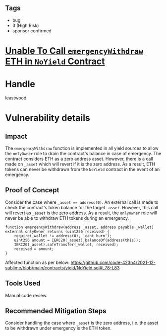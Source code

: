 ## Tags

- bug
- 3 (High Risk)
- sponsor confirmed

# [Unable To Call `emergencyWithdraw` ETH in `NoYield` Contract](https://github.com/code-423n4/2021-12-sublime-findings/issues/52) 

# Handle

leastwood


# Vulnerability details

## Impact

The `emergencyWithdraw` function is implemented in all yield sources to allow the `onlyOwner` role to drain the contract's balance in case of emergency. The contract considers ETH as a zero address asset. However, there is a call made on `_asset` which will revert if it is the zero address. As a result, ETH tokens can never be withdrawn from the `NoYield` contract in the event of an emergency.

## Proof of Concept

Consider the case where `_asset == address(0)`. An external call is made to check the contract's token balance for the target `_asset`. However, this call will revert as `_asset` is the zero address. As a result, the `onlyOwner` role will never be able to withdraw ETH tokens during an emergency.

```
function emergencyWithdraw(address _asset, address payable _wallet) external onlyOwner returns (uint256 received) {
    require(_wallet != address(0), 'cant burn');
    uint256 amount = IERC20(_asset).balanceOf(address(this));
    IERC20(_asset).safeTransfer(_wallet, received);
    received = amount;
}
```

Affected function as per below:
https://github.com/code-423n4/2021-12-sublime/blob/main/contracts/yield/NoYield.sol#L78-L83

## Tools Used

Manual code review.

## Recommended Mitigation Steps

Consider handling the case where `_asset` is the zero address, i.e. the asset to be withdrawn under emergency is the ETH token.

